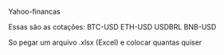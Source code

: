   Yahoo-financas
  
Essas são as cotações:
BTC-USD
ETH-USD
USDBRL
BNB-USD

So pegar um arquivo .xlsx (Excel) e colocar quantas quiser

